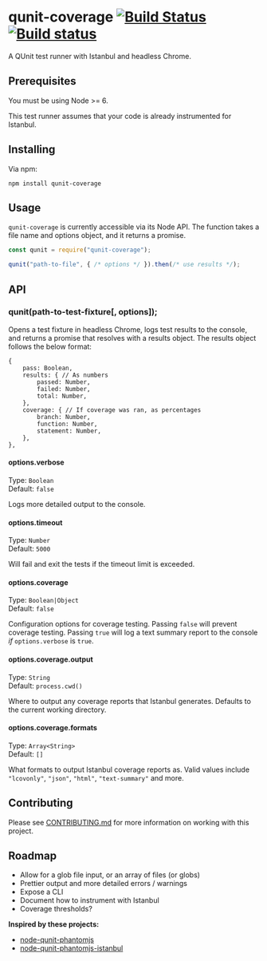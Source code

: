 # qunit-coverage [![Build Status](https://travis-ci.org/Conrad2134/qunit-coverage.svg?branch=master)](https://travis-ci.org/Conrad2134/qunit-coverage) [![Build status](https://ci.appveyor.com/api/projects/status/inywlnt2my7d7okp/branch/master?svg=true)](https://ci.appveyor.com/project/Conrad2134/qunit-coverage/branch/master)


A QUnit test runner with Istanbul and headless Chrome.

## Prerequisites

You must be using Node >= 6.

This test runner assumes that your code is already instrumented for Istanbul.

## Installing

Via npm:

`npm install qunit-coverage`

## Usage

`qunit-coverage` is currently accessible via its Node API. The function takes a file name and options object, and it returns a promise.

```javascript
const qunit = require("qunit-coverage");

qunit("path-to-file", { /* options */ }).then(/* use results */);
```

## API

### qunit(path-to-test-fixture[, options]);

Opens a test fixture in headless Chrome, logs test results to the console, and returns a promise that resolves with a results object. The results object follows the below format:

```
{
	pass: Boolean,
	results: { // As numbers
		passed: Number,
		failed: Number,
		total: Number,
	},
	coverage: { // If coverage was ran, as percentages
		branch: Number,
		function: Number,
		statement: Number,
	},
},
```

#### options.verbose

Type: `Boolean`<br />
Default: `false`

Logs more detailed output to the console. 

#### options.timeout

Type: `Number`<br />
Default: `5000`

Will fail and exit the tests if the timeout limit is exceeded.

#### options.coverage

Type: `Boolean|Object`<br />
Default: `false`

Configuration options for coverage testing. Passing `false` will prevent coverage testing. Passing `true` will log a text summary report to the console _if_ `options.verbose` is `true`.

#### options.coverage.output

Type: `String`<br />
Default: `process.cwd()`

Where to output any coverage reports that Istanbul generates. Defaults to the current working directory.

#### options.coverage.formats

Type: `Array<String>`<br />
Default: `[]`

What formats to output Istanbul coverage reports as. Valid values include `"lcovonly"`, `"json"`, `"html"`, `"text-summary"` and more.

## Contributing

Please see [CONTRIBUTING.md](./CONTRIBUTING.md) for more information on working with this project.

## Roadmap

* Allow for a glob file input, or an array of files (or globs)
* Prettier output and more detailed errors / warnings
* Expose a CLI
* Document how to instrument with Istanbul
* Coverage thresholds?

**Inspired by these projects:**

* [node-qunit-phantomjs](https://github.com/jonkemp/node-qunit-phantomjs)
* [node-qunit-phantomjs-istanbul](https://github.com/kmudrick/node-qunit-phantomjs-istanbul)
